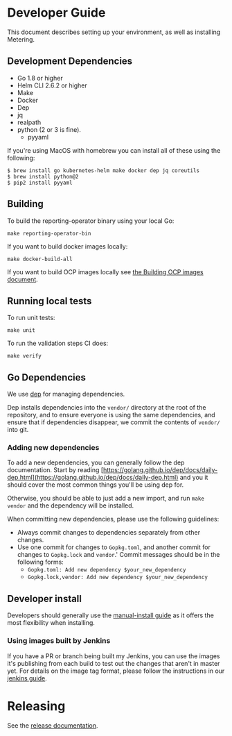 # Developer Guide

This document describes setting up your environment, as well as installing Metering.

## Development Dependencies

- Go 1.8 or higher
- Helm CLI 2.6.2 or higher
- Make
- Docker
- Dep
- jq
- realpath
- python (2 or 3 is fine).
  - pyyaml

If you're using MacOS with homebrew you can install all of these using the
following:

```
$ brew install go kubernetes-helm make docker dep jq coreutils
$ brew install python@2
$ pip2 install pyyaml
```

## Building

To build the reporting-operator binary using your local Go:

```
make reporting-operator-bin
```

If you want to build docker images locally:

```
make docker-build-all
```

If you want to build OCP images locally see [the Building OCP images document](ocp-images.md).

## Running local tests

To run unit tests:

```
make unit
```

To run the validation steps CI does:

```
make verify
```

## Go Dependencies

We use [dep](https://golang.github.io/dep/docs/introduction.html) for managing
dependencies.

Dep installs dependencies into the `vendor/` directory at the
root of the repository, and to ensure everyone is using the same dependencies,
and ensure that if dependencies disappear, we commit the contents of `vendor/`
into git.

### Adding new dependencies

To add a new dependencies, you can generally follow the dep documentation.
Start by reading [https://golang.github.io/dep/docs/daily-dep.html](https://golang.github.io/dep/docs/daily-dep.html)
and you it should cover the most common things you'll be using dep for.

Otherwise, you should be able to just add a new import, and run `make vendor`
and the dependency will be installed.

When committing new dependencies, please use the following guidelines:

- Always commit changes to dependencies separately from other changes.
- Use one commit for changes to `Gopkg.toml`, and another commit for changes to
  `Gopkg.lock` and `vendor`.' Commit messages should be in the following forms:
  - `Gopkg.toml: Add new dependency $your_new_dependency`
  - `Gopkg.lock,vendor: Add new dependency $your_new_dependency`

## Developer install

Developers should generally use the [manual-install guide](../manual-install.md) as it offers the most flexibility when installing.

### Using images built by Jenkins

If you have a PR or branch being built my Jenkins, you can use the images it's publishing from each build to test out the changes that aren't in master yet.
For details on the image tag format, please follow the instructions in our [jenkins guide](jenkins.md#using-images-built-by-jenkins).


# Releasing

See the [release documentation](release.md).
